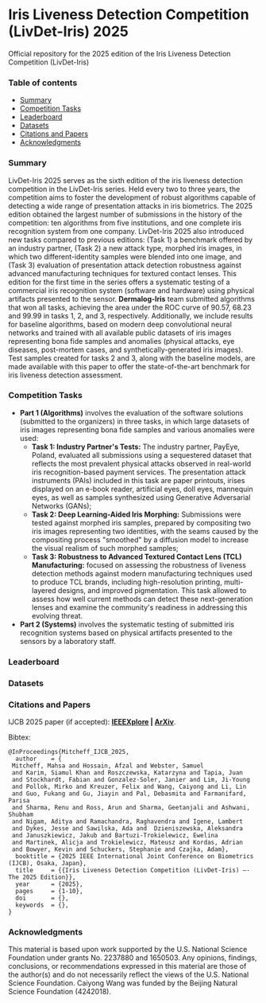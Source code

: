 # Iris Liveness Detection Competition (LivDet-Iris) 2025

Official repository for the 2025 edition of the Iris Liveness Detection Competition (LivDet-Iris)

### Table of contents
* [Summary](#summary)
* [Competition Tasks](#tasks)
* [Leaderboard](#leaderboard)
* [Datasets](#datasets)
* [Citations and Papers](#citations)
* [Acknowledgments](#acknowledgments)

<a name="summary"/></a>
### Summary

LivDet-Iris 2025 serves as the sixth edition of the iris liveness detection competition in the LivDet-Iris series. Held every two to three years, the competition aims to foster the development of robust algorithms capable of detecting a wide range of presentation attacks in iris biometrics. The 2025 edition obtained the largest number of submissions in the history of the competition: ten algorithms from five institutions, and one complete iris recognition system from one company. LivDet-Iris 2025 also introduced new tasks compared to previous editions: (Task 1) a benchmark offered by an industry partner, (Task 2) a new attack type, morphed iris images, in which two different-identity samples were blended into one image, and (Task 3) evaluation of presentation attack detection robustness against advanced manufacturing techniques for textured contact lenses. This edition for the first time in the series offers a systematic testing of a commercial iris recognition system (software and hardware) using physical artifacts presented to the sensor. **Dermalog-Iris** team submitted algorithms that won all tasks, achieving the area under the ROC curve of 90.57, 68.23 and 99.99 in tasks 1, 2, and 3, respectively. Additionally, we include results for baseline algorithms, based on modern deep convolutional neural networks and trained with all available public datasets of iris images representing bona fide samples and anomalies (physical attacks, eye diseases, post-mortem cases, and synthetically-generated iris images). Test samples created for tasks 2 and 3, along with the baseline models, are made available with this paper to offer the state-of-the-art benchmark for iris liveness detection assessment.

<a name="tasks"/></a>
### Competition Tasks

- **Part 1 (Algorithms)** involves the evaluation of the software solutions (submitted to the organizers) in three tasks, in which large datasets of iris images representing bona fide samples and various anomalies were used:
	- **Task 1: Industry Partner's Tests:** The industry partner, PayEye, Poland, evaluated all submissions using a sequestered dataset that reflects the most prevalent physical attacks observed in real-world iris recognition-based payment services. The presentation attack instruments (PAIs) included in this task are paper printouts, irises displayed on an e-book reader, artificial eyes, doll eyes, mannequin eyes, as well as samples synthesized using Generative Adversarial Networks (GANs);
	- **Task 2: Deep Learning-Aided Iris Morphing:** Submissions were tested against morphed iris samples, prepared by compositing two iris images representing two identities, with the seams caused by the compositing process "smoothed" by a diffusion model to increase the visual realism of such morphed samples;
	- **Task 3: Robustness to Advanced Textured Contact Lens (TCL) Manufacturing:** focused on assessing the robustness of liveness detection methods against modern manufacturing techniques used to produce TCL brands, including high-resolution printing, multi-layered designs, and improved pigmentation. This task allowed to assess how well current methods can detect these next-generation lenses and examine the community's readiness in addressing this evolving threat.
- **Part 2 (Systems)** involves the systematic testing of submitted iris recognition systems based on physical artifacts presented to the sensors by a laboratory staff.

<a name="leaderboard"/></a>
### Leaderboard

<a name="datasets"/></a>
### Datasets

<a name="citations"/></a>
### Citations and Papers

IJCB 2025 paper (if accepted): **[IEEEXplore](https://ieeexplore.ieee.org/) | [ArXiv](https://arxiv.org/)**.

Bibtex:

```
@InProceedings{Mitcheff_IJCB_2025,
  author    = {
 Mitcheff, Mahsa and Hossain, Afzal and Webster, Samuel 
 and Karim, Siamul Khan and Roszczewska, Katarzyna and Tapia, Juan 
 and Stockhardt, Fabian and Gonzalez-Soler, Janier and Lim, Ji-Young 
 and Pollok, Mirko and Kreuzer, Felix and Wang, Caiyong and Li, Lin 
 and Guo, Fukang and Gu, Jiayin and Pal, Debasmita and Farmanifard, Parisa 
 and Sharma, Renu and Ross, Arun and Sharma, Geetanjali and Ashwani, Shubham 
 and Nigam, Aditya and Ramachandra, Raghavendra and Igene, Lambert 
 and Dykes, Jesse and Sawilska, Ada and  Dzieniszewska, Aleksandra 
 and Januszkiewicz, Jakub and Bartuzi-Trokielewicz, Ewelina 
 and Martinek, Alicja and Trokielewicz, Mateusz and Kordas, Adrian 
 and Bowyer, Kevin and Schuckers, Stephanie and Czajka, Adam},
  booktitle = {2025 IEEE International Joint Conference on Biometrics (IJCB), Osaka, Japan},
  title     = {{Iris Liveness Detection Competition (LivDet-Iris) –- The 2025 Edition}},
  year      = {2025},
  pages     = {1-10},
  doi       = {},
  keywords  = {},
}
```

<a name="acknowledgments"/></a>
### Acknowledgments

This material is based upon work supported by the U.S. National Science Foundation under grants No. 2237880 and 1650503. Any opinions, findings, conclusions, or recommendations expressed in this material are those of the author(s) and do not necessarily reflect the views of the U.S. National Science Foundation. Caiyong Wang was funded by the Beijing Natural Science Foundation (4242018).




